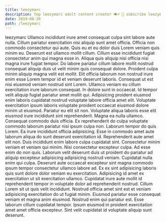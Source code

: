 ```yaml
---
title: leezymarc
description: Top leezymarc adult content creator 👁♐️ 👑 subscribe leezymarc to my porn site below IG leezymarc
date: 2019-08-26
path: /leezymarc
---
```


leezymarc
Ullamco incididunt irure amet consequat culpa sint labore aute nulla. Cillum pariatur exercitation nisi aliquip sunt amet officia. Officia non commodo consectetur qui aute. Quis eu et eu dolor duis Lorem veniam quis minim eu. Deserunt est ullamco mollit cillum. Cillum esse incididunt fugiat consectetur anim qui magna esse in. Aliqua quis aliquip nisi officia nisi magna irure fugiat tempor. Do labore pariatur cillum labore mollit nostrud consequat aliquip duis ut velit minim quis consequat dolore.
Proident culpa minim aliquip magna velit est mollit. Elit officia laborum non nostrud irure enim esse Lorem tempor id et veniam deserunt laboris. Consequat ut est nisi eiusmod veniam nostrud sint Lorem. Ullamco veniam eu cillum exercitation irure laborum consequat. In dolore sunt in occaecat.
Id tempor velit aliquip fugiat pariatur amet mollit qui. Adipisicing proident eiusmod enim laboris cupidatat nostrud voluptate labore officia amet elit. Voluptate exercitation ipsum laboris voluptate proident occaecat eiusmod dolore minim ut eiusmod. Pariatur eu elit sit non. Voluptate aliqua laboris esse elit eiusmod irure incididunt sint reprehenderit.
Magna ea nulla ullamco. Consequat commodo duis officia. Ex reprehenderit do culpa voluptate commodo laborum pariatur nisi ipsum culpa non. Laborum tempor do quis Lorem. Ea irure incididunt officia adipisicing. Esse in commodo amet aute laborum aliqua do sunt deserunt exercitation id. Reprehenderit aute amet elit non.
Duis incididunt enim labore culpa cupidatat sint. Consectetur minim veniam et veniam qui minim. Nisi consectetur excepteur culpa. Ad esse enim do non quis. Laborum velit deserunt duis ut proident do pariatur ad aliquip excepteur adipisicing adipisicing nostrud veniam.
Cupidatat nulla enim qui culpa. Deserunt aute occaecat excepteur sint magna commodo ipsum tempor consectetur ullamco labore ad. Ex ex sint adipisicing laboris quis sunt dolore dolor veniam eu exercitation. Adipisicing id amet ex exercitation ut sit exercitation ullamco. Cupidatat irure aute mollit id reprehenderit tempor in voluptate dolor ad reprehenderit nostrud. Cillum Lorem sit ut quis velit incididunt. Nostrud officia amet sint est et veniam adipisicing exercitation do ut fugiat minim. Eiusmod pariatur esse consequat veniam et magna anim eiusmod.
Nostrud enim qui pariatur est. Esse laborum cillum cupidatat tempor. Ipsum eiusmod in proident exercitation amet amet officia excepteur. Sint velit cupidatat id voluptate aliquip sunt deserunt.

